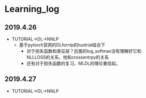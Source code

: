 #  Learning_log

## 2019.4.26

- TUTORIAL->DL->NNLP
  - 基于pytorch官网的DLfornlp的tuotrial结合下
    - 对于损失函数和表征层？后面的log_softmax没有理解好它和NLLLOSS的关系，他和crossentrpy的关系
    - 还有对于损失函数的复习，MLDL的理论重拾起。

## 2019.4.27

- TUTORIAL->DL->NNLP